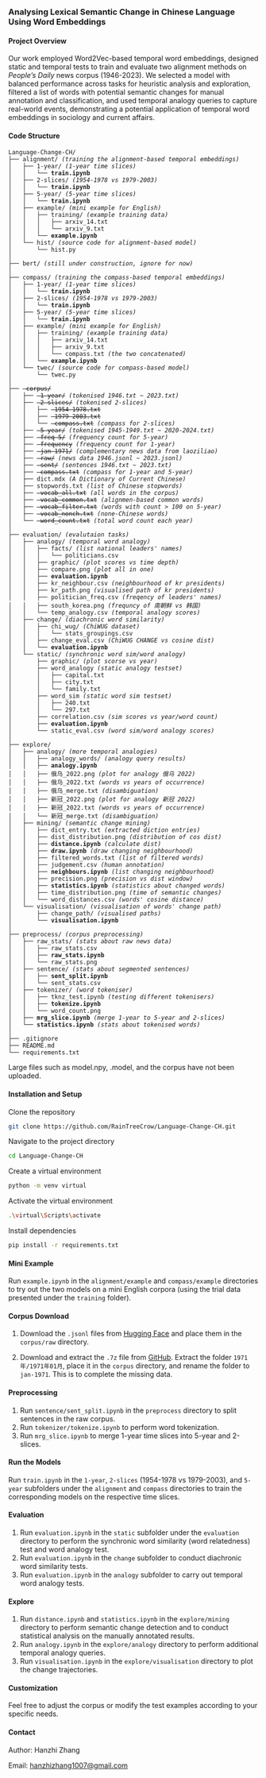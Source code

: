 ### Analysing Lexical Semantic Change in Chinese Language Using Word Embeddings

#### Project Overview

Our work employed Word2Vec-based temporal word embeddings, designed static and temporal tests to train and evaluate two alignment methods on *People’s Daily* news corpus (1946-2023). We selected a model with balanced performance across tasks for heuristic analysis and exploration, filtered a list of words with potential semantic changes for manual annotation and classification, and used temporal analogy queries to capture real-world events, demonstrating a potential application of temporal word embeddings in sociology and current affairs.

#### Code Structure

<pre><code>Language-Change-CH/
├── alignment/ <i>(training the alignment-based temporal embeddings)</i>
│   ├── 1-year/ <i>(1-year time slices)</i>
│   │   └── <b>train.ipynb</b>
│   ├── 2-slices/ <i>(1954-1978 vs 1979-2003)</i>
│   │   └── <b>train.ipynb</b>
│   ├── 5-year/ <i>(5-year time slices)</i>
│   │   └── <b>train.ipynb</b>
│   ├── example/ <i>(mini example for English)</i>
│   │   ├── training/ <i>(example training data)</i>
│   │   │   ├── arxiv_14.txt
│   │   │   └── arxiv_9.txt
│   │   └── <b>example.ipynb</b>
│   └── hist/ <i>(source code for alignment-based model)</i>
│       └── hist.py
│
├── bert/ <i>(still under construction, ignore for now)</i>
│
├── compass/ <i>(training the compass-based temporal embeddings)</i>
│   ├── 1-year/ <i>(1-year time slices)</i>
│   │   └── <b>train.ipynb</b>
│   ├── 2-slices/ <i>(1954-1978 vs 1979-2003)</i>
│   │   └── <b>train.ipynb</b>
│   ├── 5-year/ <i>(5-year time slices)</i>
│   │   └── <b>train.ipynb</b>
│   ├── example/ <i>(mini example for English)</i>
│   │   ├── training/ <i>(example training data)</i>
│   │   │   ├── arxiv_14.txt
│   │   │   ├── arxiv_9.txt
│   │   │   └── compass.txt <i>(the two concatenated)</i>
│   │   └── <b>example.ipynb</b>
│   └── twec/ <i>(source code for compass-based model)</i>
│       └── twec.py
│
├── <del> corpus/</del>
│   ├── <del> 1-year/</del> <i>(tokenised 1946.txt ~ 2023.txt)</i>
│   ├── <del> 2-slices/</del> <i>(tokenised 2-slices)</i>
│   │   ├── <del> 1954-1978.txt</del>
│   │   ├── <del> 1979-2003.txt</del>
│   │   └── <del> compass.txt</del> <i>(compass for 2-slices)</i>
│   ├── <del> 5-year/</del> <i>(tokenised 1945-1949.txt ~ 2020-2024.txt)</i>
│   ├── <del> freq-5/</del> <i>(frequency count for 5-year)</i>
│   ├── <del> frequency</del> <i>(frequency count for 1-year)</i>
│   ├── <del> jan-1971/</del> <i>(complementary news data from laoziliao)</i>
│   ├── <del> raw/</del> <i>(news data 1946.jsonl ~ 2023.jsonl)</i>
│   ├── <del> sent/</del> <i>(sentences 1946.txt ~ 2023.txt)</i>
│   ├── <del> compass.txt</del> <i>(compass for 1-year and 5-year)</i>
│   ├── dict.mdx <i>(A Dictionary of Current Chinese)</i>
│   ├── stopwords.txt <i>(list of Chinese stopwords)</i>
│   ├── <del> vocab_all.txt</del> <i>(all words in the corpus)</i>
│   ├── <del> vocab_common.txt</del> <i>(alignmen-based common words)</i>
│   ├── <del> vocab_filter.txt</del> <i>(words with count > 100 on 5-year)</i>
│   ├── <del> vocab_nonch.txt</del> <i>(none-Chinese words)</i>
│   └── <del> word_count.txt</del> <i>(total word count each year)</i>
│
├── evaluation/ <i>(evalutaion tasks)</i>
│   ├── analogy/ <i>(temporal word analogy)</i>
│   │   ├── facts/ <i>(list national leaders' names)</i>
│   │   │   └── politicians.csv
│   │   ├── graphic/ <i>(plot scores vs time depth)</i>
│   │   ├── compare.png <i>(plot all in one)</i>
│   │   ├── <b>evaluation.ipynb</b>
│   │   ├── kr_neighbour.csv <i>(neighbourhood of kr presidents)</i>
│   │   ├── kr_path.png <i>(visualised path of kr presidents)</i>
│   │   ├── politician_freq.csv <i>(freqency of leaders' names)</i>
│   │   ├── south_korea.png <i>(frequncy of 南朝鲜 vs 韩国)</i>
│   │   └── temp_analogy.csv <i>(temporal analogy scores)</i>
│   ├── change/ <i>(diachronic word similarity)</i>
│   │   ├── chi_wug/ <i>(ChiWUG dataset)</i>
│   │   │   └── stats_groupings.csv
│   │   ├── change_eval.csv <i>(ChiWUG CHANGE vs cosine dist)</i>
│   │   └── <b>evaluation.ipynb</b>
│   └── static/ <i>(synchronic word sim/word analogy)</i>
│       ├── graphic/ <i>(plot scorse vs year)</i>
│       ├── word_analogy <i>(static analogy testset)</i>
│       │   ├── capital.txt
│       │   ├── city.txt
│       │   └── family.txt
│       ├── word_sim <i>(static word sim testset)</i>
│       │   ├── 240.txt
│       │   └── 297.txt
│       ├── correlation.csv <i>(sim scores vs year/word count)</i>
│       ├── <b>evaluation.ipynb</b>
│       └── static_eval.csv <i>(word sim/word analogy scores)</i>
│
├── explore/
│   ├── analogy/ <i>(more temporal analogies)</i>
│   │   ├── analogy_words/ <i>(analogy query results)</i>
│   │   ├── <b>analogy.ipynb</b>
│   │   ├── 俄乌_2022.png <i>(plot for analogy 俄乌 2022)</i>
│   │   ├── 俄乌_2022.txt <i>(words vs years of occurrence)</i>
│   │   ├── 俄乌_merge.txt <i>(disambiguation)</i>
│   │   ├── 新冠_2022.png <i>(plot for analogy 新冠 2022)</i>
│   │   ├── 新冠_2022.txt <i>(words vs years of occurrence)</i>
│   │   └── 新冠_merge.txt <i>(disambiguation)</i>
│   ├── mining/ <i>(semantic change mining)</i>
│   │   ├── dict_entry.txt <i>(extracted diction entries)</i>
│   │   ├── dist_distribution.png <i>(distribution of cos dist)</i>
│   │   ├── <b>distance.ipynb</b> <i>(calculate dist)</i>
│   │   ├── <b>draw.ipynb</b> <i>(draw changing neighbourhood)</i>
│   │   ├── filtered_words.txt <i>(list of filtered words)</i>
│   │   ├── judgement.csv <i>(human annotation)</i>
│   │   ├── <b>neighbours.ipynb</b> <i>(list changing neighbourhood)</i>
│   │   ├── precision.png <i>(precision vs dist window)</i>
│   │   ├── <b>statistics.ipynb</b> <i>(statistics about changed words)</i>
│   │   ├── time_distribution.png <i>(time of semantic changes)</i>
│   │   └── word_distances.csv <i>(words' cosine distance)</i>
│   └── visualisation/ <i>(visualisation of words' change path)</i>
│       ├── change_path/ <i>(visualised paths)</i>
│       └── <b>visualisation.ipynb</b>
│
├── preprocess/ <i>(corpus preprocessing)</i>
│   ├── raw_stats/ <i>(stats about raw news data)</i>
│   │   ├── raw_stats.csv
│   │   ├── <b>raw_stats.ipynb</b>
│   │   └── raw_stats.png
│   ├── sentence/ <i>(stats about segmented sentences)</i>
│   │   ├── <b>sent_split.ipynb</b>
│   │   └── sent_stats.csv
│   ├── tokenizer/ <i>(word tokeniser)</i>
│   │   ├── tknz_test.ipynb <i>(testing different tokenisers)</i>
│   │   ├── <b>tokenize.ipynb</b>
│   │   └── word_count.png
│   ├── <b>mrg_slice.ipynb</b> <i>(merge 1-year to 5-year and 2-slices)</i>
│   └── <b>statistics.ipynb</b> <i>(stats about tokenised words)</i>
│
├── .gitignore
├── README.md
└── requirements.txt</code></pre>

Large files such as model.npy, .model, and the corpus have not been uploaded.

#### Installation and Setup

Clone the repository
```bash
git clone https://github.com/RainTreeCrow/Language-Change-CH.git
```
Navigate to the project directory
```bash
cd Language-Change-CH
```
Create a virtual environment
```bash
python -m venv virtual
```
Activate the virtual environment
```bash
.\virtual\Scripts\activate
```
Install dependencies
```bash
pip install -r requirements.txt
```

#### Mini Example

Run `example.ipynb` in the `alignment/example` and `compass/example` directories to try out the two models on a mini English corpora (using the trial data presented under the `training` folder).

#### Corpus Download

1. Download the `.jsonl` files from [Hugging Face](https://huggingface.co/datasets/Papersnake/people_daily_news) and place them in the `corpus/raw` directory.

2. Download and extract the `.7z` file from [GitHub](https://github.com/caspiankexin/people-daily-crawler-date/releases/download/1946-2003/1970-1979.7z). Extract the folder `1971年/1971年01月`, place it in the `corpus` directory, and rename the folder to `jan-1971`. This is to complete the missing data.

#### Preprocessing

1. Run `sentence/sent_split.ipynb` in the `preprocess` directory to split sentences in the raw corpus.
2. Run `tokenizer/tokenize.ipynb` to perform word tokenization.
3. Run `mrg_slice.ipynb` to merge 1-year time slices into 5-year and 2-slices.

#### Run the Models

Run `train.ipynb` in the `1-year`, `2-slices` (1954-1978 vs 1979-2003), and `5-year` subfolders under the `alignment` and `compass` directories to train the corresponding models on the respective time slices.

#### Evaluation

1. Run `evaluation.ipynb` in the `static` subfolder under the `evaluation` directory to perform the synchronic word similarity (word relatedness) test and word analogy test.
2. Run `evaluation.ipynb` in the `change` subfolder to conduct diachronic word similarity tests.
3. Run `evaluation.ipynb` in the `analogy` subfolder to carry out temporal word analogy tests.

#### Explore

1. Run `distance.ipynb` and `statistics.ipynb` in the `explore/mining` directory to perform semantic change detection and to conduct statistical analysis on the manually annotated results.
2. Run `analogy.ipynb` in the `explore/analogy` directory to perform additional temporal analogy queries.
3. Run `visualisation.ipynb` in the `explore/visualisation` directory to plot the change trajectories.

#### Customization

Feel free to adjust the corpus or modify the test examples according to your specific needs.

#### Contact

Author: Hanzhi Zhang

Email: hanzhizhang1007@gmail.com
